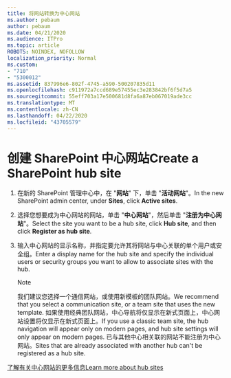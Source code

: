 ```yaml
---
title: 将网站转换为中心网站
ms.author: pebaum
author: pebaum
ms.date: 04/21/2020
ms.audience: ITPro
ms.topic: article
ROBOTS: NOINDEX, NOFOLLOW
localization_priority: Normal
ms.custom:
- "710"
- "5300012"
ms.assetid: 837996e6-802f-4745-a590-500207835d11
ms.openlocfilehash: c911972a7ccd689e57455ec3e283842bf6f5d7a5
ms.sourcegitcommit: 55eff703a17e500681d8fa6a87eb067019ade3cc
ms.translationtype: MT
ms.contentlocale: zh-CN
ms.lasthandoff: 04/22/2020
ms.locfileid: "43705579"
---
```

# <a name="create-a-sharepoint-hub-site"></a><span data-ttu-id="adc86-102">创建 SharePoint 中心网站</span><span class="sxs-lookup"><span data-stu-id="adc86-102">Create a SharePoint hub site</span></span>

1. <span data-ttu-id="adc86-103">在新的 SharePoint 管理中心中，在 "**网站**" 下，单击 "**活动网站**"。</span><span class="sxs-lookup"><span data-stu-id="adc86-103">In the new SharePoint admin center, under **Sites**, click **Active sites**.</span></span>

2. <span data-ttu-id="adc86-104">选择您想要成为中心网站的网站，单击 "**中心网站**"，然后单击 "**注册为中心网站**"。</span><span class="sxs-lookup"><span data-stu-id="adc86-104">Select the site you want to be a hub site, click **Hub site**, and then click **Register as hub site**.</span></span>

3. <span data-ttu-id="adc86-105">输入中心网站的显示名称，并指定要允许其将网站与中心关联的单个用户或安全组。</span><span class="sxs-lookup"><span data-stu-id="adc86-105">Enter a display name for the hub site and specify the individual users or security groups you want to allow to associate sites with the hub.</span></span>

    > [!NOTE]
    >  <span data-ttu-id="adc86-106">我们建议您选择一个通信网站，或使用新模板的团队网站。</span><span class="sxs-lookup"><span data-stu-id="adc86-106">We recommend that you select a communication site, or a team site that uses the new template.</span></span> <span data-ttu-id="adc86-107">如果使用经典团队网站，中心导航将仅显示在新式页面上，中心网站设置将仅显示在新式页面上。</span><span class="sxs-lookup"><span data-stu-id="adc86-107">If you use a classic team site, the hub navigation will appear only on modern pages, and hub site settings will only appear on modern pages.</span></span> <span data-ttu-id="adc86-108">已与其他中心相关联的网站不能注册为中心网站。</span><span class="sxs-lookup"><span data-stu-id="adc86-108">Sites that are already associated with another hub can't be registered as a hub site.</span></span>
  
[<span data-ttu-id="adc86-109">了解有关中心网站的更多信息</span><span class="sxs-lookup"><span data-stu-id="adc86-109">Learn more about hub sites</span></span>](https://go.microsoft.com/fwlink/?linkid=869149)
  